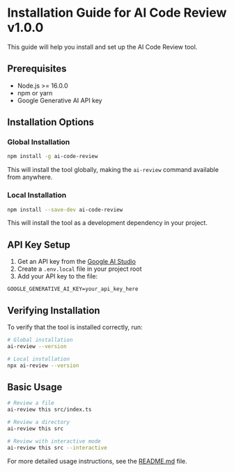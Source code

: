 # Installation Guide for AI Code Review v1.0.0

This guide will help you install and set up the AI Code Review tool.

## Prerequisites

- Node.js >= 16.0.0
- npm or yarn
- Google Generative AI API key

## Installation Options

### Global Installation

```bash
npm install -g ai-code-review
```

This will install the tool globally, making the `ai-review` command available from anywhere.

### Local Installation

```bash
npm install --save-dev ai-code-review
```

This will install the tool as a development dependency in your project.

## API Key Setup

1. Get an API key from the [Google AI Studio](https://makersuite.google.com/)
2. Create a `.env.local` file in your project root
3. Add your API key to the file:

```
GOOGLE_GENERATIVE_AI_KEY=your_api_key_here
```

## Verifying Installation

To verify that the tool is installed correctly, run:

```bash
# Global installation
ai-review --version

# Local installation
npx ai-review --version
```

## Basic Usage

```bash
# Review a file
ai-review this src/index.ts

# Review a directory
ai-review this src

# Review with interactive mode
ai-review this src --interactive
```

For more detailed usage instructions, see the [README.md](README.md) file.
